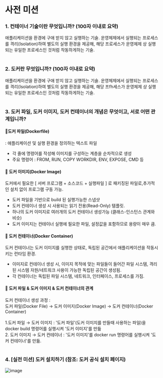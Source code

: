 # 사전 미션

### 1. 컨테이너 기술이란 무엇입니까? (100자 이내로 요약)
애플리케이션을 환경에 구애 받지 않고 실행하는 기술.
운영체제에서 실행되는 프로세스를 격리(Isolation)하여 별도의 실행 환경을 제공해, 해당 프로세스가 운영체제 상 실행되는 유일한 프로세스인 것처럼 작동하게하는 기술.
</br>
</br>
### 2. 도커란 무엇입니까? (100자 이내로 요약)
애플리케이션을 환경에 구애 받지 않고 실행하는 기술.
운영체제에서 실행되는 프로세스를 격리(Isolation)하여 별도의 실행 환경을 제공해, 해당 프fh세스가 운영체제 상 실행되는 유일한 프로세스인 것처럼 작동하게하는 기술.
</br>
</br>
### 3. 도커 파일, 도커 이미지, 도커 컨테이너의 개념은 무엇이고, 서로 어떤 관계입니까?
#### 📌도커 파일(Dockerfile)
: 애플리케이션 및 실행 환경을 정의하는 텍스트 파일
</br>
- 각 줄에 명령어를 작성해 이미지를 구성하는 계층을 순차적으로 생성
- 주요 명령어 : FROM, RUN, COPY WORKDIR, ENV, EXPOSE, CMD 등

#### 📌 도커 이미지(Docker Image)
도커에서 필요한 [ 서버 프로그램 + 소스코드 + 실행파일 ] 로 패키징된 파일로,추가적인 설치 없이 프로그램 구동 가능.
</br>
- 도커 파일을 기반으로 build 된 실행가능한 스냅샷
- 도커 컨테이너 생성 시 사용되는 읽기 전용(Read-Only) 템플릿.
- 하나의 도커 이미지로 여러개의 도커 컨테이너 생성가능 (클래스-인스턴스 관계와 비슷)
- 도커 이미지는 컨테이너 실행에 필요한 파일, 설정값을 포함하므로 용량이 매우 큼.

#### 📌 도커 컨테이너(Docker Container)
도커 컨테이너는 도커 이미지를 실행한 상태로, 독립된 공간에서 애플리케이션을 작동시키는 런타임 환경.
</br>
- 이미지로 컨테이너 생성 시, 이미지 목적에 맞는 파일들이 들어간 파일 시스템, 격리된 시스템 자원/네트워크 사용이 가능한 독립된 공간이 생성됨.
- 각 컨테이너는 독립된 파일 시스템, 네트워크, 인터페이스, 프로세스를 가짐.

#### 📌 도커 파일 & 도커 이미지 & 도커 컨테이너의 관계

도커 컨테이너 생성 과정 :
</br>
도커 파일(Docker File) → 도커 이미지(Docker Image) → 도커 컨테이너(Docker Container)
</br>
</br>
1.도커 파일 → 도커 이미지 : '도커 파일'(도커 이미지를 만들때 사용하는 파일)을 docker build 명령어를 실행시켜 '도커 이미지'를 만듦
</br>
2. 도커 이미지 → 도커 컨테이너 : '도커 이미지'를 docker run 명령어를 실행시켜 '도커 컨테이너'를 만듦.
</br>
</br>
### 4. [실전 미션] 도커 설치하기 (참조: 도커 공식 설치 페이지)
![image](https://github.com/sftm0715/docker-pro-2312/assets/125248034/6c4f1764-3732-49d3-bc8e-842fc2e3a392)

